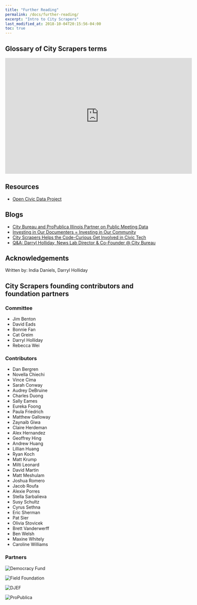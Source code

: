 ```yaml
---
title: "Further Reading"
permalink: /docs/further-reading/
excerpt: "Intro to City Scrapers"
last_modified_at: 2018-10-04T20:15:56-04:00
toc: true
---
```


## Glossary of City Scrapers terms

<iframe width="600" height="371" frameborder="0" src="https://docs.google.com/spreadsheets/d/e/2PACX-1vSNsgDne-Hu_gilU6lS-Xnuwo35l9CtFZdWmhdawSpC23U1A4Zd769W8et5HRE8uYURKRq8Wdl7rQ8Y/pubhtml?widget=true&amp;headers=false"></iframe>

## Resources

- [Open Civic Data Project](https://opencivicdata.readthedocs.io/en/latest/)

## Blogs

- [City Bureau and ProPublica Illinois Partner on Public Meeting Data](https://www.propublica.org/nerds/city-bureau-propublica-illinois-public-meeting-data)
- [Investing in Our Documenters = Investing in Our Community](https://medium.com/city-bureau/investing-in-our-documenters-investing-in-our-community-ec360cc5e32e)
- [City Scrapers Helps the Code-Curious Get Involved in Civic Tech](https://medium.com/city-bureau/city-scrapers-helps-the-code-curious-get-involved-in-civic-tech-cba16fc3888b)
- [Q&A: Darryl Holliday, News Lab Director & Co-Founder @ City Bureau](https://medium.com/the-idea/q-a-darryl-holliday-news-lab-director-co-founder-city-bureau-968a76d0ff99)

## Acknowledgements

Written by: India Daniels, Darryl Holliday

## City Scrapers founding contributors and foundation partners

### Committee

- Jim Benton
- David Eads
- Bonnie Fan
- Cat Greim
- Darryl Holliday
- Rebecca Wei

### Contributors

- Dan Bergren
- Novella Chiechi
- Vince Cima
- Sarah Conway
- Audrey DeBruine
- Charles Duong
- Sally Eames
- Eureka Foong
- Paula Friedrich
- Matthew Galloway
- Zaynaib Giwa
- Claire Herdeman
- Alex Hernandez
- Geoffrey Hing
- Andrew Huang
- Lillian Huang
- Ryan Koch
- Matt Krump
- Milti Leonard
- David Martin
- Matt Meshulam
- Joshua Romero
- Jacob Roufa
- Alexie Porres
- Stella Sarbalieva
- Susy Schultz
- Cyrus Sethna
- Eric Sherman
- Pat Sier
- Olivia Stovicek
- Brett Vanderwerff
- Ben Welsh
- Maxine Whitely
- Caroline Williams

### Partners

![Democracy Fund](/assets/images/democracy_fund.png "Democracy Fund")

![Field Foundation](/assets/images/field_foundation.png "Field Foundation")

![DJEF](/assets/images/djef.png "DJEF")

![ProPublica](/assets/images/propublica.png "ProPublica")
